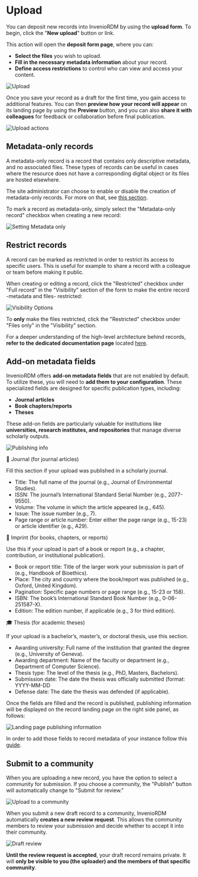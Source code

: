 # Upload

You can deposit new records into InvenioRDM by using the **upload form**. To begin, click the "**New upload**" button or link.

This action will open the **deposit form page**, where you can:

- **Select the files** you wish to upload.
- **Fill in the necessary metadata information** about your record.
- **Define access restrictions** to control who can view and access your content.

![Upload](../imgs/records/deposit.jpg)

Once you save your record as a draft for the first time, you gain access to additional features. You can then **preview how your record will appear** on its landing page by using the **Preview** button, and you can also **share it with colleagues** for feedback or collaboration before final publication.

![Upload actions](../imgs/records/deposit-actions.jpg)

## Metadata-only records

A metadata-only record is a record that contains only descriptive metadata, and no associated files. These types of records can be useful in cases where the resource does not have a corresponding digital object or its files are hosted elsewhere.

The site administrator can choose to enable or disable the creation of metadata-only records. For more on that, see [this section](../../operate/customize/metadata/metadata_only.md).

To mark a record as metadata-only, simply select the "Metadata-only record" checkbox when creating a new record:

![Setting Metadata only](../imgs/records/meta_data_only.png)

## Restrict records

A record can be marked as restricted in order to restrict its access to specific users. This is useful for example to share a record with a colleague or team before making it public.

When creating or editing a record, click the "Restricted" checkbox under "Full record" in the "Visibility" section of the form to make the entire record -metadata and files- restricted:

![Visibility Options](../imgs/records/visibility_options.png)

To **only** make the files restricted, click the "Restricted" checkbox under "Files only" in the "Visibility" section.

For a deeper understanding of the high-level architecture behind records, **refer to the dedicated documentation page** located [here](../../maintenance/architecture/records.md).

## Add-on metadata fields

InvenioRDM offers **add-on metadata fields** that are not enabled by default. To utilize these, you will need to **add them to your configuration**. These specialized fields are designed for specific publication types, including:

- **Journal articles**
- **Book chapters/reports**
- **Theses**

These add-on fields are particularly valuable for institutions like **universities, research institutes, and repositories** that manage diverse scholarly outputs.

![Publishing info](../imgs/records/publishing-info.png)

📰 Journal (for journal articles)

Fill this section if your upload was published in a scholarly journal.

- Title: The full name of the journal (e.g., Journal of Environmental Studies).
- ISSN: The journal’s International Standard Serial Number (e.g., 2077-9550).
- Volume: The volume in which the article appeared (e.g., 645).
- Issue: The issue number (e.g., 7).
- Page range or article number: Enter either the page range (e.g., 15-23) or article identifier (e.g., A29).

📖 Imprint (for books, chapters, or reports)

Use this if your upload is part of a book or report (e.g., a chapter, contribution, or institutional publication).

- Book or report title: Title of the larger work your submission is part of (e.g., Handbook of Bioethics).
- Place: The city and country where the book/report was published (e.g., Oxford, United Kingdom).
- Pagination: Specific page numbers or page range (e.g., 15-23 or 158).
- ISBN: The book’s International Standard Book Number (e.g., 0-06-251587-X).
- Edition: The edition number, if applicable (e.g., 3 for third edition).

🎓 Thesis (for academic theses)

If your upload is a bachelor’s, master’s, or doctoral thesis, use this section.

- Awarding university: Full name of the institution that granted the degree (e.g., University of Geneva).
- Awarding department: Name of the faculty or department (e.g., Department of Computer Science).
- Thesis type: The level of the thesis (e.g., PhD, Masters, Bachelors).
- Submission date: The date the thesis was officially submitted (format: YYYY-MM-DD
- Defense date: The date the thesis was defended (if applicable).

Once the fields are filled and the record is published, publishing information will be displayed on the record landing page on the right side panel, as follows:

![Landing page publishing information](../imgs/records/publishing-info-landing-page.png)

In order to add those fields to record metadata of your instance follow this [guide](../../operate/customize/metadata/optional_fields.md).

## Submit to a community

When you are uploading a new record, you have the option to select a community for submission. If you choose a community, the "Publish" button will automatically change to "Submit for review."

![Upload to a community](../imgs/records/upload-community.jpg)

When you submit a new draft record to a community, InvenioRDM automatically **creates a new review request**. This allows the community members to review your submission and decide whether to accept it into their community.

![Draft review](../imgs/records/records-review.jpg)

**Until the review request is accepted**, your draft record remains private. It will **only be visible to you (the uploader) and the members of that specific community**.
